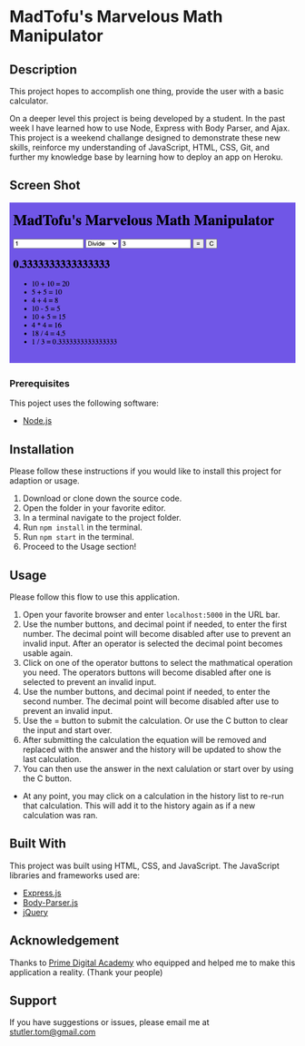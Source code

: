 # MadTofu's Marvelous Math Manipulator

## Description

This project hopes to accomplish one thing, provide the user with a basic calculator.

On a deeper level this project is being developed by a student. In the past week I have learned how to use Node, Express with Body Parser, and Ajax. This project is a weekend challange designed to demonstrate these new skills, reinforce my understanding of JavaScript, HTML, CSS, Git, and further my knowledge base by learning how to deploy an app on Heroku.

## Screen Shot
![Example of the Math Manipulator in use](https://github.com/MadTofu22/jquery-server-side-calculator/blob/master/images/MadTofu's%20Marvelous%20Math%20Manipulator%20Example.png)

### Prerequisites
This poject uses the following software:

- [Node.js](https://nodejs.org/en/)

## Installation
Please follow these instructions if you would like to install this project for adaption or usage.

1. Download or clone down the source code.
2. Open the folder in your favorite editor.
3. In a terminal navigate to the project folder.
4. Run `npm install` in the terminal.
5. Run `npm start` in the terminal.
6. Proceed to the Usage section!

## Usage
Please follow this flow to use this application.
    
1. Open your favorite browser and enter `localhost:5000` in the URL bar.
2. Use the number buttons, and decimal point if needed, to enter the first number. The decimal point will become disabled after use to prevent an invalid input. After an operator is selected the decimal point becomes usable again.
3. Click on one of the operator buttons to select the mathmatical operation you need. The operators buttons will become disabled after one is selected to prevent an invalid input.
4. Use the number buttons, and decimal point if needed, to enter the second number. The decimal point will become disabled after use to prevent an invalid input.
5. Use the = button to submit the calculation. Or use the C button to clear the input and start over.
6. After submitting the calculation the equation will be removed and replaced with the answer and the history will be updated to show the last calculation.
7. You can then use the answer in the next calulation or start over by using the C button.

- At any point, you may click on a calculation in the history list to re-run that calculation. This will add it to the history again as if a new calculation was ran.


## Built With
This project was built using HTML, CSS, and JavaScript.
The JavaScript libraries and frameworks used are:

- [Express.js](https://expressjs.com)
- [Body-Parser.js](https://www.npmjs.com/package/body-parser)
- [jQuery](https://jquery.com)

## Acknowledgement
Thanks to [Prime Digital Academy](www.primeacademy.io) who equipped and helped me to make this application a reality. (Thank your people)

## Support
If you have suggestions or issues, please email me at [stutler.tom@gmail.com](www.google.com)